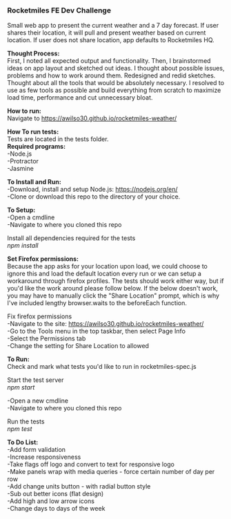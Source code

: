 <b><h3>Rocketmiles FE Dev Challenge</h3></b>
Small web app to present the current weather and a 7 day forecast. If user shares their location, it will pull and present weather based on current location. If user does not share location, app defaults to Rocketmiles HQ.

<b>Thought Process:</b><br>
First, I noted all expected output and functionality. Then, I brainstormed ideas on app layout and sketched out ideas. I thought about possible issues, problems and how to work around them. Redesigned and redid sketches. Thought about all the tools that would be absolutely necessary. I resolved to use as few tools as possible and build everything from scratch to maximize load time, performance and cut unnecessary bloat.

<b>How to run:</b><br>
Navigate to https://awilso30.github.io/rocketmiles-weather/

<b>How To run tests:</b><br>
Tests are located in the tests folder.<br>
<b>Required programs:</b><br>
-Node.js<br>
-Protractor<br>
-Jasmine

<b>To Install and Run:</b><br>
-Download, install and setup Node.js: https://nodejs.org/en/<br>
-Clone or download this repo to the directory of your choice.<br>

<b>To Setup:</b><br>
-Open a cmdline<br>
-Navigate to where you cloned this repo

Install all dependencies required for the tests<br>
<i>npm install</i>

<b>Set Firefox permissions:</b><br>
Because the app asks for your location upon load, we could choose to ignore this and load the default location every run or we can setup a workaround through firefox profiles. The tests should work either way, but if you'd like the work around please follow below. If the below doesn't work, you may have to manually click the "Share Location" prompt, which is why I've included lengthy browser.waits to the beforeEach function.

Fix firefox permissions<br>
-Navigate to the site: https://awilso30.github.io/rocketmiles-weather/<br>
-Go to the Tools menu in the top taskbar, then select Page Info<br>
-Select the Permissions tab<br>
-Change the setting for Share Location to allowed

<b>To Run:</b><br>
Check and mark what tests you'd like to run in rocketmiles-spec.js

Start the test server<br>
<i>npm start</i>

-Open a new cmdline<br>
-Navigate to where you cloned this repo

Run the tests<br>
<i>npm test</i>

<b>To Do List:</b><br>
-Add form validation<br>
-Increase responsiveness<br>
-Take flags off logo and convert to text for responsive logo<br>
-Make panels wrap with media queries - force certain number of day per row<br>
-Add change units button - with radial button style<br>
-Sub out better icons (flat design)<br>
-Add high and low arrow icons<br>
-Change days to days of the week
